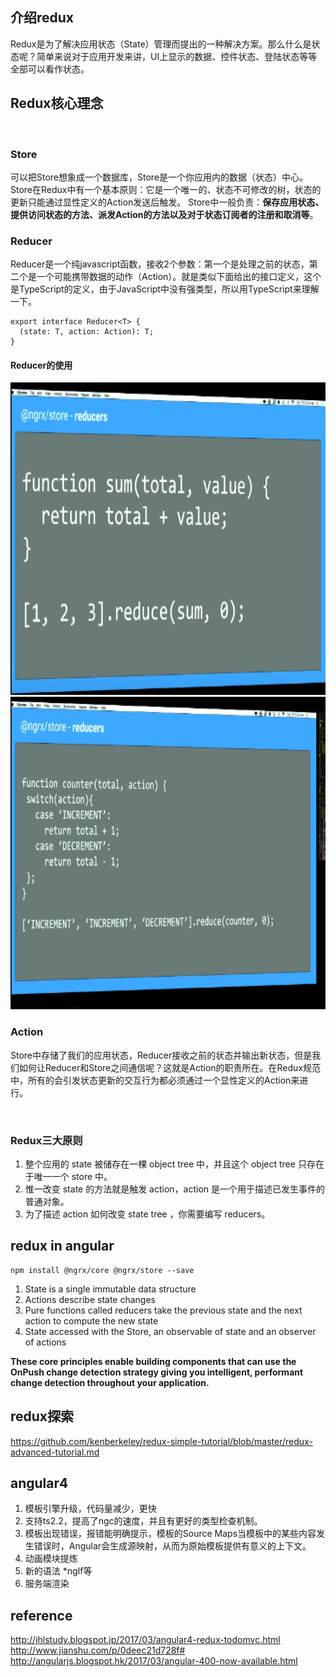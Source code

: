 ## 介绍redux
Redux是为了解决应用状态（State）管理而提出的一种解决方案。那么什么是状态呢？简单来说对于应用开发来讲，UI上显示的数据、控件状态、登陆状态等等全部可以看作状态。

## Redux核心理念
<img src="http://note.youdao.com/yws/api/personal/file/C6857B9A982B483EB0E75EA4ACDF37E0?method=download&shareKey=222e4fd7cd5ccdf5f313ca5d7086a83c" alt="">

### Store
可以把Store想象成一个数据库，Store是一个你应用内的数据（状态）中心。Store在Redux中有一个基本原则：它是一个唯一的、状态不可修改的树，状态的更新只能通过显性定义的Action发送后触发。
Store中一般负责：**保存应用状态、提供访问状态的方法、派发Action的方法以及对于状态订阅者的注册和取消等**。

### Reducer
Reducer是一个纯javascript函数，接收2个参数：第一个是处理之前的状态，第二个是一个可能携带数据的动作（Action）。就是类似下面给出的接口定义，这个是TypeScript的定义，由于JavaScript中没有强类型，所以用TypeScript来理解一下。
```
export interface Reducer<T> {
  (state: T, action: Action): T;
}
```

#### Reducer的使用
<img src="https://github.com/Zaynex/practice/blob/master/work/angualr2/reduce.png" width="800" height="500">
<img src="https://github.com/Zaynex/practice/blob/master/work/angualr2/reducer2.png" width="800" height="500">

### Action
Store中存储了我们的应用状态，Reducer接收之前的状态并输出新状态，但是我们如何让Reducer和Store之间通信呢？这就是Action的职责所在。在Redux规范中，所有的会引发状态更新的交互行为都必须通过一个显性定义的Action来进行。

<img src="https://cdn-images-1.medium.com/max/800/1*CBfav7WP_SuV_UV87N1_Og.png" alt="">

### Redux三大原则
1. 整个应用的 state 被储存在一棵 object tree 中，并且这个 object tree 只存在于唯一一个 store 中。
2. 惟一改变 state 的方法就是触发 action，action 是一个用于描述已发生事件的普通对象。
3. 为了描述 action 如何改变 state tree ，你需要编写 reducers。

## redux in angular

```
npm install @ngrx/core @ngrx/store --save
```
1. State is a single immutable data structure
2. Actions describe state changes
3. Pure functions called reducers take the previous state and the next action to compute the new state
4. State accessed with the Store, an observable of state and an observer of actions

**These core principles enable building components that can use the OnPush change detection strategy giving you intelligent, performant change detection throughout your application.**

## redux探索
https://github.com/kenberkeley/redux-simple-tutorial/blob/master/redux-advanced-tutorial.md

## angular4
1. 模板引擎升级，代码量减少，更快
2. 支持ts2.2，提高了ngc的速度，并且有更好的类型检查机制。
3. 模板出现错误，报错能明确提示，模板的Source Maps当模板中的某些内容发生错误时，Angular会生成源映射，从而为原始模板提供有意义的上下文。
4. 动画模块提炼
5. 新的语法 *ngIf等
6. 服务端渲染

## reference
http://jhlstudy.blogspot.jp/2017/03/angular4-redux-todomvc.html
http://www.jianshu.com/p/0deec21d728f#
http://angularjs.blogspot.hk/2017/03/angular-400-now-available.html

